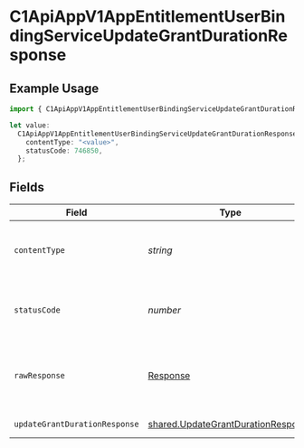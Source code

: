 # C1ApiAppV1AppEntitlementUserBindingServiceUpdateGrantDurationResponse

## Example Usage

```typescript
import { C1ApiAppV1AppEntitlementUserBindingServiceUpdateGrantDurationResponse } from "conductorone-sdk-typescript/sdk/models/operations";

let value:
  C1ApiAppV1AppEntitlementUserBindingServiceUpdateGrantDurationResponse = {
    contentType: "<value>",
    statusCode: 746850,
  };
```

## Fields

| Field                                                                                           | Type                                                                                            | Required                                                                                        | Description                                                                                     |
| ----------------------------------------------------------------------------------------------- | ----------------------------------------------------------------------------------------------- | ----------------------------------------------------------------------------------------------- | ----------------------------------------------------------------------------------------------- |
| `contentType`                                                                                   | *string*                                                                                        | :heavy_check_mark:                                                                              | HTTP response content type for this operation                                                   |
| `statusCode`                                                                                    | *number*                                                                                        | :heavy_check_mark:                                                                              | HTTP response status code for this operation                                                    |
| `rawResponse`                                                                                   | [Response](https://developer.mozilla.org/en-US/docs/Web/API/Response)                           | :heavy_check_mark:                                                                              | Raw HTTP response; suitable for custom response parsing                                         |
| `updateGrantDurationResponse`                                                                   | [shared.UpdateGrantDurationResponse](../../../sdk/models/shared/updategrantdurationresponse.md) | :heavy_minus_sign:                                                                              | Successful response                                                                             |